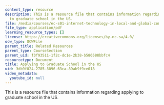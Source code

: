 ```yaml
---
content_type: resource
description: This is a resource file that contains information regarding applying
  to graduate school in the US.
file: /media/courses/ec-s01-internet-technology-in-local-and-global-communities-spring-2005-summer-2005/3db9f0242785809663ca89ab9f9ce018_MITEC_S01S05_grad_school.pdf
file_type: application/pdf
learning_resource_types: []
license: https://creativecommons.org/licenses/by-nc-sa/4.0/
ocw_type: OCWFile
parent_title: Related Resources
parent_type: CourseSection
parent_uid: f3f93511-1f2c-dc1e-2b38-b586588bbfc4
resourcetype: Document
title: Applying to Graduate School in the US
uid: 3db9f024-2785-8096-63ca-89ab9f9ce018
video_metadata:
  youtube_id: null
---
```

This is a resource file that contains information regarding applying to graduate school in the US.